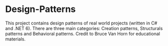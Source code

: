 # Design-Patterns
This project contains design patterns of real world projects (written in C# and .NET 6). There are three main categories: Creation patterns, Structurals patterns and Behavioral patterns.  Credit to Bruce Van Horn for educational materials.
